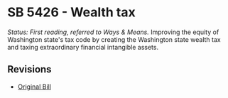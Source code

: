 # SB 5426 - Wealth tax
*Status: First reading, referred to Ways & Means.*
Improving the equity of Washington state's tax code by creating the Washington state wealth tax and taxing extraordinary financial intangible assets.

## Revisions
* [Original Bill](1/)